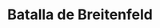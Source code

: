 ﻿---
title: "Batalla de Breitenfeld"
permalink: periodes_517.html
layout: periode
dataInici: 1642-10-23
sidebar: periodes
pares:
  - id: 438
    title: "Guerra de los Treinta Años"
    dataInici: "(1618)"
    dataFi: "(1648)"

fills:
jocsPrincipals:
jocsEscenaris:
jocsEpoca:
  - title: "Sweden Fights On"
    bggId: 6930
    escenari: "2nd Breitenfeld"

jocsEpocaEscenaris:
---
